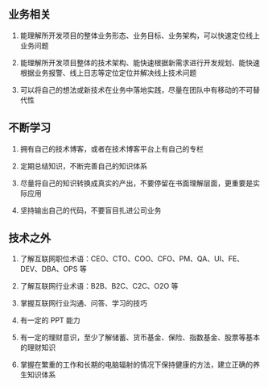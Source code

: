 ## 业务相关

1. 能理解所开发项目的整体业务形态、业务目标、业务架构，可以快速定位线上业务问题

2. 能理解所开发项目整体的技术架构、能快速根据新需求进行开发规划、能快速根据业务报警、线上日志等定位定位并解决线上技术问题

3. 可以将自己的想法或新技术在业务中落地实践，尽量在团队中有移动的不可替代性

## 不断学习

1. 拥有自己的技术博客，或者在技术博客平台上有自己的专栏

2. 定期总结知识，不断完善自己的知识体系

3. 尽量将自己的知识转换成真实的产出，不要停留在书面理解层面，更重要是实际应用

4. 坚持输出自己的代码，不要盲目扎进公司业务

## 技术之外

1. 了解互联网职位术语：CEO、CTO、COO、CFO、PM、QA、UI、FE、DEV、DBA、OPS 等

2. 了解互联网行业术语：B2B、B2C、C2C、O2O 等

3. 掌握互联网行业沟通、问答、学习的技巧

4. 有一定的 PPT 能力

5. 有一定的理财意识，至少了解储蓄、货币基金、保险、指数基金、股票等基本的理财知识

6. 掌握在繁重的工作和长期的电脑辐射的情况下保持健康的方法，建立正确的养生知识体系